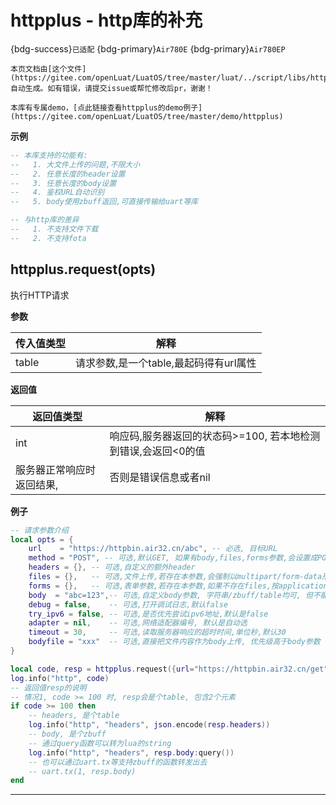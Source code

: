 # httpplus - http库的补充

{bdg-success}`已适配` {bdg-primary}`Air780E` {bdg-primary}`Air780EP`

```{note}
本页文档由[这个文件](https://gitee.com/openLuat/LuatOS/tree/master/luat/../script/libs/httpplus.lua)自动生成。如有错误，请提交issue或帮忙修改后pr，谢谢！
```

```{tip}
本库有专属demo，[点此链接查看httpplus的demo例子](https://gitee.com/openLuat/LuatOS/tree/master/demo/httpplus)
```

**示例**

```lua
-- 本库支持的功能有:
--   1. 大文件上传的问题,不限大小
--   2. 任意长度的header设置
--   3. 任意长度的body设置
--   4. 鉴权URL自动识别
--   5. body使用zbuff返回,可直接传输给uart等库

-- 与http库的差异
--   1. 不支持文件下载
--   2. 不支持fota

```

## httpplus.request(opts)



执行HTTP请求

**参数**

|传入值类型|解释|
|-|-|
|table|请求参数,是一个table,最起码得有url属性|

**返回值**

|返回值类型|解释|
|-|-|
|int|响应码,服务器返回的状态码>=100, 若本地检测到错误,会返回<0的值|
|服务器正常响应时返回结果,|否则是错误信息或者nil|

**例子**

```lua
-- 请求参数介绍
local opts = {
    url    = "https://httpbin.air32.cn/abc", -- 必选, 目标URL
    method = "POST", -- 可选,默认GET, 如果有body,files,forms参数,会设置成POST
    headers = {}, -- 可选,自定义的额外header
    files = {},   -- 可选,文件上传,若存在本参数,会强制以multipart/form-data形式上传
    forms = {},   -- 可选,表单参数,若存在本参数,如果不存在files,按application/x-www-form-urlencoded上传
    body  = "abc=123",-- 可选,自定义body参数, 字符串/zbuff/table均可, 但不能与files和forms同时存在
    debug = false,    -- 可选,打开调试日志,默认false
    try_ipv6 = false, -- 可选,是否优先尝试ipv6地址,默认是false
    adapter = nil,    -- 可选,网络适配器编号, 默认是自动选
    timeout = 30,     -- 可选,读取服务器响应的超时时间,单位秒,默认30
    bodyfile = "xxx"  -- 可选,直接把文件内容作为body上传, 优先级高于body参数
}

local code, resp = httpplus.request({url="https://httpbin.air32.cn/get"})
log.info("http", code)
-- 返回值resp的说明
-- 情况1, code >= 100 时, resp会是个table, 包含2个元素
if code >= 100 then
    -- headers, 是个table
    log.info("http", "headers", json.encode(resp.headers))
    -- body, 是个zbuff
    -- 通过query函数可以转为lua的string
    log.info("http", "headers", resp.body:query())
    -- 也可以通过uart.tx等支持zbuff的函数转发出去
    -- uart.tx(1, resp.body)
end

```

---

